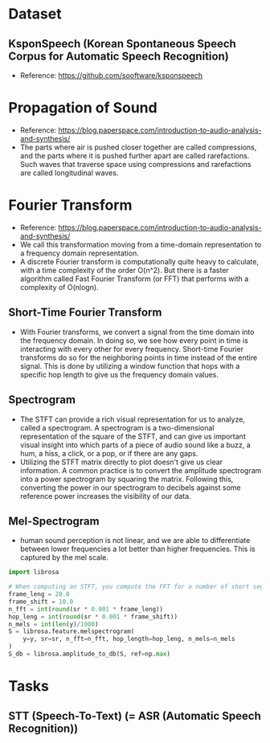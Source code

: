 # Dataset
## KsponSpeech (Korean Spontaneous Speech Corpus for Automatic Speech Recognition)
- Reference: https://github.com/sooftware/ksponspeech

# Propagation of Sound
- Reference: https://blog.paperspace.com/introduction-to-audio-analysis-and-synthesis/
- The parts where air is pushed closer together are called compressions, and the parts where it is pushed further apart are called rarefactions. Such waves that traverse space using compressions and rarefactions are called longitudinal waves.

# Fourier Transform
- Reference: https://blog.paperspace.com/introduction-to-audio-analysis-and-synthesis/
- We call this transformation moving from a time-domain representation to a frequency domain representation.
- A discrete Fourier transform is computationally quite heavy to calculate, with a time complexity of the order O(n^2). But there is a faster algorithm called Fast Fourier Transform (or FFT) that performs with a complexity of O(nlogn).
## Short-Time Fourier Transform
- With Fourier transforms, we convert a signal from the time domain into the frequency domain. In doing so, we see how every point in time is interacting with every other for every frequency. Short-time Fourier transforms do so for the neighboring points in time instead of the entire signal. This is done by utilizing a window function that hops with a specific hop length to give us the frequency domain values.
## Spectrogram
- The STFT can provide a rich visual representation for us to analyze, called a spectrogram. A spectrogram is a two-dimensional representation of the square of the STFT, and can give us important visual insight into which parts of a piece of audio sound like a buzz, a hum, a hiss, a click, or a pop, or if there are any gaps.
- Utilizing the STFT matrix directly to plot doesn't give us clear information. A common practice is to convert the amplitude spectrogram into a power spectrogram by squaring the matrix. Following this, converting the power in our spectrogram to decibels against some reference power increases the visibility of our data.
## Mel-Spectrogram
- human sound perception is not linear, and we are able to differentiate between lower frequencies a lot better than higher frequencies. This is captured by the mel scale.
```python
import librosa

# When computing an STFT, you compute the FFT for a number of short segments. These segments have the length `n_fft`. Usually these segments overlap (in order to avoid information loss), so the distance between two segments is often not `n_fft`, but something like `n_fft/2`. The name for this distance is `hop_length`. It is also defined in samples.
frame_leng = 20.0
frame_shift = 10.0
n_fft = int(round(sr * 0.001 * frame_leng))
hop_leng = int(round(sr * 0.001 * frame_shift))
n_mels = int(len(y)/1000)
S = librosa.feature.melspectrogram(
    y=y, sr=sr, n_fft=n_fft, hop_length=hop_leng, n_mels=n_mels
)
S_db = librosa.amplitude_to_db(S, ref=np.max)
```

# Tasks
## STT (Speech-To-Text) (= ASR (Automatic Speech Recognition))
